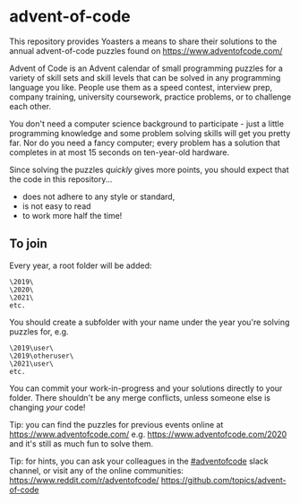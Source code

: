 # advent-of-code
This repository provides Yoasters a means to share their solutions to the annual advent-of-code puzzles found on https://www.adventofcode.com/

Advent of Code is an Advent calendar of small programming puzzles for a variety of skill sets and skill levels that can be solved in any programming language you like. People use them as a speed contest, interview prep, company training, university coursework, practice problems, or to challenge each other.

You don't need a computer science background to participate - just a little programming knowledge and some problem solving skills will get you pretty far. Nor do you need a fancy computer; every problem has a solution that completes in at most 15 seconds on ten-year-old hardware.

Since solving the puzzles _quickly_ gives more points, you should expect that the code in this repository...
- does not adhere to any style or standard, 
- is not easy to read
- to work more half the time!

## To join
Every year, a root folder will be added:

    \2019\
    \2020\
    \2021\
    etc.

You should create a subfolder with your name under the year you're solving puzzles for, e.g.

    \2019\user\
    \2019\otheruser\
    \2021\user\
    etc.
 
You can commit your work-in-progress and your solutions directly to your folder. There shouldn't be any merge conflicts, unless someone else is changing _your_ code!
   
Tip: you can find the puzzles for previous events online at https://www.adventofcode.com/<year> e.g. https://www.adventofcode.com/2020 and it's still as much fun to solve them.

Tip: for hints, you can ask your colleagues in the [#adventofcode](https://app.slack.com/client/T0258FPMJ/C01G10Q6W4R) slack channel, or visit any of the online communities:
  https://www.reddit.com/r/adventofcode/
  https://github.com/topics/advent-of-code
